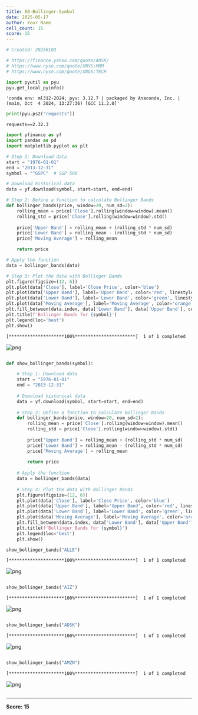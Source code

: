 ```yaml
---
title: 00-Bollinger-Symbol
date: 2025-05-17
author: Your Name
cell_count: 15
score: 15
---
```


```python
# Created: 20250103
```


```python
# https://finance.yahoo.com/quote/ADSK/
# https://www.nyse.com/quote/XNYS:MMM
# https://www.nyse.com/quote/XNGS:TECH
```


```python
import pyutil as pyu
pyu.get_local_pyinfo()
```




    'conda env: ml312-2024; pyv: 3.12.7 | packaged by Anaconda, Inc. | (main, Oct  4 2024, 13:27:36) [GCC 11.2.0]'




```python
print(pyu.ps2("requests"))
```

    requests==2.32.3
    



```python
import yfinance as yf
import pandas as pd
import matplotlib.pyplot as plt

# Step 1: Download data
start = "1976-01-01"
end = "2013-12-31"
symbol = "^GSPC"  # S&P 500

# Download historical data
data = yf.download(symbol, start=start, end=end)

# Step 2: Define a function to calculate Bollinger Bands
def bollinger_bands(price, window=20, num_sd=2):
    rolling_mean = price['Close'].rolling(window=window).mean()
    rolling_std = price['Close'].rolling(window=window).std()
    
    price['Upper Band'] = rolling_mean + (rolling_std * num_sd)
    price['Lower Band'] = rolling_mean - (rolling_std * num_sd)
    price['Moving Average'] = rolling_mean

    return price

# Apply the function
data = bollinger_bands(data)

# Step 3: Plot the data with Bollinger Bands
plt.figure(figsize=(12, 6))
plt.plot(data['Close'], label='Close Price', color='blue')
plt.plot(data['Upper Band'], label='Upper Band', color='red', linestyle='--')
plt.plot(data['Lower Band'], label='Lower Band', color='green', linestyle='--')
plt.plot(data['Moving Average'], label='Moving Average', color='orange')
plt.fill_between(data.index, data['Lower Band'], data['Upper Band'], color='gray', alpha=0.2)
plt.title(f'Bollinger Bands for {symbol}')
plt.legend(loc='best')
plt.show()
```

    [*********************100%***********************]  1 of 1 completed



    
![png](/mlnotes/images/00-bollinger-symbol_4_1.png)
    



```python

```


```python
def show_bollinger_bands(symbol):

    # Step 1: Download data
    start = "1976-01-01"
    end = "2013-12-31"
    
    # Download historical data
    data = yf.download(symbol, start=start, end=end)
    
    # Step 2: Define a function to calculate Bollinger Bands
    def bollinger_bands(price, window=20, num_sd=2):
        rolling_mean = price['Close'].rolling(window=window).mean()
        rolling_std = price['Close'].rolling(window=window).std()
        
        price['Upper Band'] = rolling_mean + (rolling_std * num_sd)
        price['Lower Band'] = rolling_mean - (rolling_std * num_sd)
        price['Moving Average'] = rolling_mean
    
        return price
    
    # Apply the function
    data = bollinger_bands(data)
    
    # Step 3: Plot the data with Bollinger Bands
    plt.figure(figsize=(12, 6))
    plt.plot(data['Close'], label='Close Price', color='blue')
    plt.plot(data['Upper Band'], label='Upper Band', color='red', linestyle='--')
    plt.plot(data['Lower Band'], label='Lower Band', color='green', linestyle='--')
    plt.plot(data['Moving Average'], label='Moving Average', color='orange')
    plt.fill_between(data.index, data['Lower Band'], data['Upper Band'], color='gray', alpha=0.2)
    plt.title(f'Bollinger Bands for {symbol}')
    plt.legend(loc='best')
    plt.show()
```


```python
show_bollinger_bands("ALLE")
```

    [*********************100%***********************]  1 of 1 completed



    
![png](/mlnotes/images/00-bollinger-symbol_7_1.png)
    



```python

```


```python
show_bollinger_bands("AIZ")
```

    [*********************100%***********************]  1 of 1 completed



    
![png](/mlnotes/images/00-bollinger-symbol_9_1.png)
    



```python

```


```python
show_bollinger_bands("ADSK")
```

    [*********************100%***********************]  1 of 1 completed



    
![png](/mlnotes/images/00-bollinger-symbol_11_1.png)
    



```python

```


```python
show_bollinger_bands("AMZN")
```

    [*********************100%***********************]  1 of 1 completed



    
![png](/mlnotes/images/00-bollinger-symbol_13_1.png)
    



```python

```


---
**Score: 15**